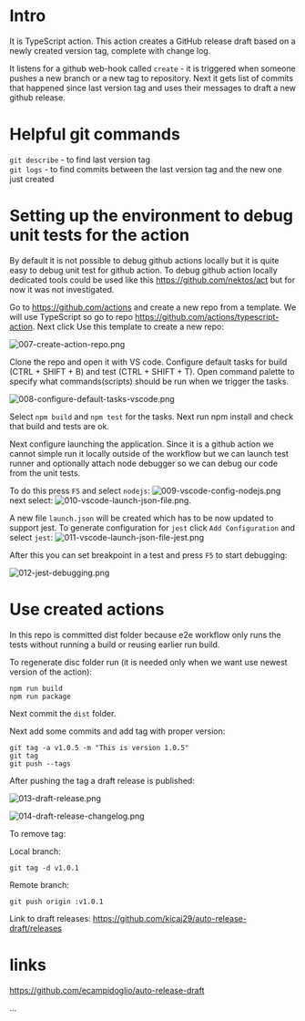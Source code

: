 # Intro

It is TypeScript action.
This action creates a GitHub release draft based on a newly created version tag, complete with change log.   

It listens for a github web-hook called ```create``` - it is triggered when someone pushes a new branch or a new tag to repository.
Next it gets list of commits that happened since last version tag and uses their messages to draft a new github release.

# Helpful git commands

```git describe``` - to find last version tag   
```git logs``` - to find commits between the last version tag and the new one just created

# Setting up the environment to debug unit tests for the action

By default it is not possible to debug github actions locally but it is quite easy to debug unit test for github action.
To debug github action locally dedicated tools could be used like this https://github.com/nektos/act but for now it was not investigated.

Go to https://github.com/actions and create a new repo from a template.
We will use TypeScript so go to repo https://github.com/actions/typescript-action.
Next click Use this template to create a new repo: 

![007-create-action-repo.png](./images/007-create-action-repo.png)

Clone the repo and open it with VS code.
Configure default tasks for build (CTRL + SHIFT + B) and test (CTRL + SHIFT + T).
Open command palette to specify what commands(scripts) should be run when we trigger the tasks.

![008-configure-default-tasks-vscode.png](./images/008-configure-default-tasks-vscode.png)

Select ```npm build``` and ```npm test``` for the tasks.
Next run npm install and check that build and tests are ok.

Next configure launching the application. Since it is a github action we cannot simple run it locally outside of the workflow but we can launch test runner and optionally attach node debugger so we can debug our code from the unit tests. 

To do this press `F5` and select `nodejs`:
![009-vscode-config-nodejs.png](./images/009-vscode-config-nodejs.png)
next select:
![010-vscode-launch-json-file.png](./images/010-vscode-launch-json-file.png).   

A new file `launch.json` will be created which has to be now updated to support jest. To generate configuration for `jest` click `Add Configuration` and select `jest`:
![011-vscode-launch-json-file-jest.png](./images/011-vscode-launch-json-file-jest.png)

After this you can set breakpoint in a test and press `F5` to start debugging:

![012-jest-debugging.png](./images/012-jest-debugging.png)

# Use created actions

In this repo is committed dist folder because e2e workflow only runs the tests without running a build or reusing earlier run build.   

To regenerate disc folder run (it is needed only when we want use newest version of the action):
```
npm run build
npm run package
```

Next commit the `dist` folder.   

Next add some commits and add tag with proper version:

```
git tag -a v1.0.5 -m "This is version 1.0.5"
git tag
git push --tags
```

After pushing the tag a draft release is published:

![013-draft-release.png](./images/013-draft-release.png)

![014-draft-release-changelog.png](./images/014-draft-release-changelog.png)

To remove tag:

Local branch:
```
git tag -d v1.0.1
```
Remote branch:
```
git push origin :v1.0.1
```

Link to draft releases: https://github.com/kicaj29/auto-release-draft/releases


# links
https://github.com/ecampidoglio/auto-release-draft   

...